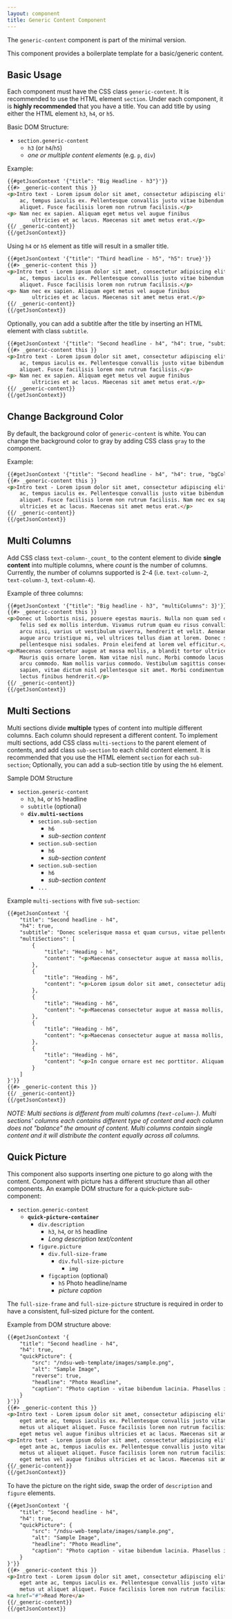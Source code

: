 ```yaml
---
layout: component
title: Generic Content Component
---
```


The `generic-content` component is part of the minimal version.

This component provides a boilerplate template for a basic/generic content.

## Basic Usage

Each component must have the CSS class `generic-content`. It is recommended to use the HTML element `section`. Under each component, it is **highly recommended** that you have a title. You can add title by using either the HTML element `h3`, `h4`, or `h5`.

Basic DOM Structure:
* `section.generic-content`
  * `h3` (or `h4`/`h5`)
  * _one or multiple content elements_ (e.g. `p`, `div`)

Example:
```html
{{#getJsonContext '{"title": "Big Headline - h3"}'}}
{{#> _generic-content this }}
<p>Intro text - Lorem ipsum dolor sit amet, consectetur adipiscing elit. Curabitur arcu arcu, tincidunt eget ante
    ac, tempus iaculis ex. Pellentesque convallis justo vitae bibendum lacinia. Phasellus interdum metus ut aliquet
    aliquet. Fusce facilisis lorem non rutrum facilisis.</p>
<p> Nam nec ex sapien. Aliquam eget metus vel augue finibus
        ultricies et ac lacus. Maecenas sit amet metus erat.</p>
{{/ _generic-content}}
{{/getJsonContext}}
```

Using `h4` or `h5` element as title will result in a smaller title.

```html
{{#getJsonContext '{"title": "Third headline - h5", "h5": true}'}}
{{#> _generic-content this }}
<p>Intro text - Lorem ipsum dolor sit amet, consectetur adipiscing elit. Curabitur arcu arcu, tincidunt eget ante
    ac, tempus iaculis ex. Pellentesque convallis justo vitae bibendum lacinia. Phasellus interdum metus ut aliquet
    aliquet. Fusce facilisis lorem non rutrum facilisis.</p>
<p> Nam nec ex sapien. Aliquam eget metus vel augue finibus
        ultricies et ac lacus. Maecenas sit amet metus erat.</p>
{{/ _generic-content}}
{{/getJsonContext}}
```

Optionally, you can add a subtitle after the title by inserting an HTML element with class `subtitle`.

```html
{{#getJsonContext '{"title": "Second headline - h4", "h4": true, "subtitle": "Subhead - Donec scelerisque massa et quam cursus, vitae pellentesque nisi sodales."}'}}
{{#> _generic-content this }}
<p>Intro text - Lorem ipsum dolor sit amet, consectetur adipiscing elit. Curabitur arcu arcu, tincidunt eget ante
    ac, tempus iaculis ex. Pellentesque convallis justo vitae bibendum lacinia. Phasellus interdum metus ut aliquet
    aliquet. Fusce facilisis lorem non rutrum facilisis.</p>
<p> Nam nec ex sapien. Aliquam eget metus vel augue finibus
        ultricies et ac lacus. Maecenas sit amet metus erat.</p>
{{/ _generic-content}}
{{/getJsonContext}}
```

## Change Background Color

By default, the background color of `generic-content` is white. You can change the background color to gray by adding CSS class `gray` to the component.

Example:
```html
{{#getJsonContext '{"title": "Second headline - h4", "h4": true, "bgColor": "gray"}'}}
{{#> _generic-content this }}
<p>Intro text - Lorem ipsum dolor sit amet, consectetur adipiscing elit. Curabitur arcu arcu, tincidunt eget ante
    ac, tempus iaculis ex. Pellentesque convallis justo vitae bibendum lacinia. Phasellus interdum metus ut aliquet
    aliquet. Fusce facilisis lorem non rutrum facilisis. Nam nec ex sapien. Aliquam eget metus vel augue finibus
    ultricies et ac lacus. Maecenas sit amet metus erat.</p>
{{/ _generic-content}}
{{/getJsonContext}}
```

## Multi Columns

Add CSS class `text-column-_count_` to the content element to divide **single content** into multiple columns, where _count_ is the number of columns. Currently, the number of columns supported is 2-4 (i.e. `text-column-2`, `text-column-3`, `text-column-4`).

Example of three columns:
```html
{{#getJsonContext '{"title": "Big headline - h3", "multiColumns": 3}'}}
{{#> _generic-content this }}
<p>Donec ut lobortis nisi, posuere egestas mauris. Nulla non quam sed dui faucibus interdum. Vivamus finibus
    felis sed ex mollis interdum. Vivamus rutrum quam eu risus convallis, ut cursus sem semper. Praesent
    arcu nisi, varius ut vestibulum viverra, hendrerit et velit. Aenean consectetur, sapien sed laoreet condimentum,
    augue arcu tristique mi, vel ultrices tellus diam at lorem. Donec scelerisque massa et quam cursus, vitae
    pellentesque nisi sodales. Proin eleifend at lorem vel efficitur.</p>
<p>Maecenas consectetur augue at massa mollis, a blandit tortor ultrices. Morbi interdum leo in tristique varius.
    Mauris quis ornare lorem. Nam vitae nisl nunc. Morbi commodo lacus a dui interdum, sit amet dignissim
    arcu commodo. Nam mollis varius commodo. Vestibulum sagittis consectetur egestas. Nullam tristique pellentesque
    sapien, vitae dictum nisl pellentesque sit amet. Morbi condimentum sagittis feugiat. Nam sed nibh vitae
    lectus finibus hendrerit.</p>
{{/ _generic-content}}
{{/getJsonContext}}
```

## Multi Sections

Multi sections divide **multiple** types of content into multiple different columns. Each column should represent a different content. To implement multi sections, add CSS class `multi-sections` to the parent element of contents, and add class `sub-section` to each child content element. It is recommended that you use the HTML element `section` for each `sub-section`; Optionally, you can add a sub-section title by using the `h6` element.

Sample DOM Structure
* `section.generic-content`
  * `h3`, `h4`, or `h5` headline
  * `subtitle` (optional)
  * **`div.multi-sections`**
    * `section.sub-section`
      * `h6`
      * _sub-section content_
    * `section.sub-section`
      * `h6`
      * _sub-section content_
    * `section.sub-section`
      * `h6`
      * _sub-section content_
    * `...`

Example `multi-sections` with five `sub-section`:

```html
{{#getJsonContext '{
    "title": "Second headline - h4",
    "h4": true,
    "subtitle": "Donec scelerisque massa et quam cursus, vitae pellentesque nisi sodales. Morbi interdum leo in tristique varius. Mauris quis ornare lorem. Nam vitae nisl nunc.",
    "multiSections": [
        {
            "title": "Heading - h6",
            "content": "<p>Maecenas consectetur augue at massa mollis, a blandit tortor ultrices. Morbi interdum leo in tristique varius. Mauris quis ornare lorem. Nam vitae nisl nunc. Morbi commodo lacus a dui interdum, sit amet dignissim arcu commodo. Nam mollis varius commodo. Vestibulum sagittis consectetur egestas. Nullam tristique pellentesque sapien, vitae dictum nisl pellentesque sit amet.</p>"
        },
        {
            "title": "Heading - h6",
            "content": "<p>Lorem ipsum dolor sit amet, consectetur adipiscing elit. Aliquam vestibulum ut magna et imperdiet. Nunc lacinia risus ut magna tempus, id vehicula sapien interdum. Aenean scelerisque, dolor in tempus rutrum, sem turpis suscipit tellus, sed pharetra magna elit non dolor. Quisque sed urna vel orci ultricies aliquet. Phasellus eu sodales nulla. In sit amet nibh volutpat, bibendum ante vitae, aliquet mi. Integer suscipit sapien in sem molestie ultricies. Orci varius natoque penatibus et magnis dis parturient montes, nascetur ridiculus mus. Aliquam eleifend mi molestie dignissim posuere. </p>"
        },
        {
            "title": "Heading - h6",
            "content": "<p>Maecenas consectetur augue at massa mollis, a blandit tortor ultrices. Morbi interdum leo in tristique varius. Mauris quis ornare lorem. Nam vitae nisl nunc. Morbi commodo lacus a dui interdum, sit amet dignissim arcu commodo. Nam mollis varius commodo. Vestibulum sagittis consectetur egestas. Nullam tristique pellentesque sapien, vitae dictum nisl pellentesque sit amet.</p>"
        },
        {
            "title": "Heading - h6",
            "content": "<p>Maecenas consectetur augue at massa mollis, a blandit tortor ultrices. Morbi interdum leo in tristique varius. Nullam tristique  pellentesque sapien, vitae dictum nisl pellentesque sit amet. Mauris quis ornare lorem. Nam vitae nisl nunc. Morbi commodo lacus a dui interdum, sit amet dignissim arcu commodo. Nam mollis varius commodo. Vestibulum sagittis consectetur egestas. Nullam tristique pellentesque sapien, vitae dictum nisl pellentesque sit amet.</p>"
        },
        {
            "title": "Heading - h6",
            "content": "<p>In congue ornare est nec porttitor. Aliquam egestas pulvinar mauris at vestibulum. Pellentesque sed pretium leo. Pellentesque et enim magna. Aliquam eu orci in nisl tincidunt fermentum vitae sed risus. Aenean id sapien eu urna pulvinar euismod. Quisque consequat sapien est, sit amet convallis elit euismod id. Nunc egestas lorem ut vehicula malesuada. Duis sit amet eleifend mauris, at pulvinar ligula. Nam egestas porta luctus. Ut sed  porta ligula. Donec congue dolor augue, at molestie diam bibendum vel.</p>"
        }
    ]
}'}}
{{#> _generic-content this }}
{{/ _generic-content}}
{{/getJsonContext}}
```

_NOTE: Multi sections is different from multi columns (`text-column-`). Multi sections' columns each contains different type of content and each column does not "balance" the amount of content. Multi columns contain single content and it will distribute the content equally across all columns._


## Quick Picture

This component also supports inserting one picture to go along with the content. Component with picture has a different structure than all other components. An example DOM structure for a quick-picture sub-component:

* `section.generic-content`
  * **`quick-picture-container`**
    * `div.description`
      * `h3`, `h4`, or `h5` headline
      * _Long description text/content_
    * `figure.picture`
      * `div.full-size-frame`
        * `div.full-size-picture` 
          * `img`
      * `figcaption` (optional)
        * `h5` Photo headline/name
        * _picture caption_

The `full-size-frame` and `full-size-picture` structure is required in order to have a consistent, full-sized picture for the content.

Example from DOM structure above:

```html
{{#getJsonContext '{
    "title": "Second headline - h4",
    "h4": true,
    "quickPicture": {
        "src": "/ndsu-web-template/images/sample.png",
        "alt": "Sample Image",
        "reverse": true,
        "headline": "Photo Headline",
        "caption": "Photo caption - vitae bibendum lacinia. Phasellus interdum vitae bibendum lacinia."
    }
}'}}
{{#> _generic-content this }}
<p>Intro text - Lorem ipsum dolor sit amet, consectetur adipiscing elit. Curabitur arcu arcu, tincidunt
    eget ante ac, tempus iaculis ex. Pellentesque convallis justo vitae bibendum lacinia. Phasellus interdum
    metus ut aliquet aliquet. Fusce facilisis lorem non rutrum facilisis. Nam nec ex sapien. Aliquam
    eget metus vel augue finibus ultricies et ac lacus. Maecenas sit amet metus erat.</p>
<p>Intro text - Lorem ipsum dolor sit amet, consectetur adipiscing elit. Curabitur arcu arcu, tincidunt
    eget ante ac, tempus iaculis ex. Pellentesque convallis justo vitae bibendum lacinia. Phasellus interdum
    metus ut aliquet aliquet. Fusce facilisis lorem non rutrum facilisis. Nam nec ex sapien. Aliquam
    eget metus vel augue finibus ultricies et ac lacus. Maecenas sit amet metus erat.</p>
{{/_generic-content}}
{{/getJsonContext}}
```

To have the picture on the right side, swap the order of `description` and `figure` elements.

```html
{{#getJsonContext '{
    "title": "Second headline - h4",
    "h4": true,
    "quickPicture": {
        "src": "/ndsu-web-template/images/sample.png",
        "alt": "Sample Image",
        "headline": "Photo Headline",
        "caption": "Photo caption - vitae bibendum lacinia. Phasellus interdum vitae bibendum lacinia."
    }
}'}}
{{#> _generic-content this }}
<p>Intro text - Lorem ipsum dolor sit amet, consectetur adipiscing elit. Curabitur arcu arcu, tincidunt
    eget ante ac, tempus iaculis ex. Pellentesque convallis justo vitae bibendum lacinia. Phasellus interdum
    metus ut aliquet aliquet. Fusce facilisis lorem non rutrum facilisis.</p>
<a href="#">Read More</a>
{{/_generic-content}}
{{/getJsonContext}}
```